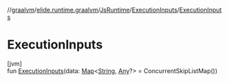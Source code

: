 //[graalvm](../../../../index.md)/[elide.runtime.graalvm](../../index.md)/[JsRuntime](../index.md)/[ExecutionInputs](index.md)/[ExecutionInputs](-execution-inputs.md)

# ExecutionInputs

[jvm]\
fun [ExecutionInputs](-execution-inputs.md)(data: [Map](https://kotlinlang.org/api/latest/jvm/stdlib/kotlin.collections/-map/index.html)&lt;[String](https://kotlinlang.org/api/latest/jvm/stdlib/kotlin/-string/index.html), [Any](https://kotlinlang.org/api/latest/jvm/stdlib/kotlin/-any/index.html)?&gt; = ConcurrentSkipListMap())
